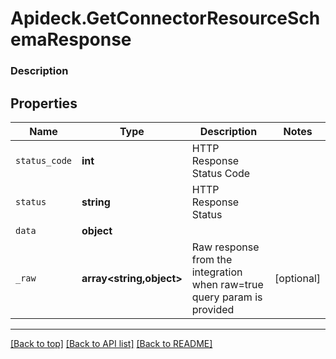 # Apideck.GetConnectorResourceSchemaResponse

### Description

## Properties
Name | Type | Description | Notes
------------ | ------------- | ------------- | -------------
`status_code` | **int** | HTTP Response Status Code | 
`status` | **string** | HTTP Response Status | 
`data` | **object** |  | 
`_raw` | **array&lt;string,object&gt;** | Raw response from the integration when raw=true query param is provided | [optional] 





---

[[Back to top]](#) [[Back to API list]](../../../../README.md#documentation-for-api-endpoints) [[Back to README]](../../../../README.md)


